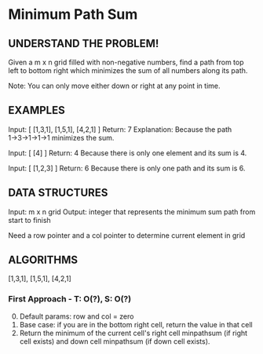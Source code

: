 # Minimum Path Sum

## UNDERSTAND THE PROBLEM!
Given a m x n grid filled with non-negative numbers, find a path from top left to bottom right which minimizes the sum of all numbers along its path.

Note: You can only move either down or right at any point in time.

## EXAMPLES
Input:
[
  [1,3,1],
  [1,5,1],
  [4,2,1]
]
Return: 7
Explanation: Because the path 1→3→1→1→1 minimizes the sum.


Input:
[
  [4]
]
Return: 4
Because there is only one element and its sum is 4.

Input:
[
  [1,2,3]
]
Return: 6
Because there is only one path and its sum is 6.


## DATA STRUCTURES
Input: m x n grid
Output: integer that represents the minimum sum path from start to finish

Need a row pointer and a col pointer to determine current element in grid

## ALGORITHMS

  [1,3,1],
  [1,5,1],
  [4,2,1]


### First Approach - T: O(?), S: O(?)
0. Default params: row and col = zero
1. Base case: if you are in the bottom right cell, return the value in that cell
2. Return the minimum of the current cell's right cell minpathsum (if right cell exists) and down cell minpathsum (if down cell exists).
